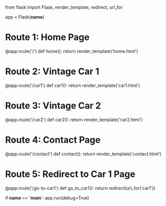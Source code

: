 from flask import Flask, render_template, redirect, url_for

app = Flask(__name__)

# Route 1: Home Page
@app.route('/')
def home():
    return render_template('home.html')

# Route 2: Vintage Car 1
@app.route('/car1')
def car1():
    return render_template('car1.html')

# Route 3: Vintage Car 2
@app.route('/car2')
def car2():
    return render_template('car2.html')

# Route 4: Contact Page
@app.route('/contact')
def contact():
    return render_template('contact.html')

# Route 5: Redirect to Car 1 Page
@app.route('/go-to-car1')
def go_to_car1():
    return redirect(url_for('car1'))

if __name__ == '__main__':
    app.run(debug=True)